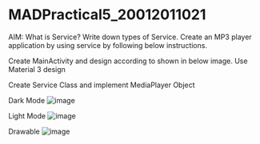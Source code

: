# MADPractical5_20012011021
AIM: What is Service? Write down types of Service. Create an MP3 player application by using service by following below instructions.

Create MainActivity and design according to shown in below image. Use Material 3 design

Create Service Class and implement MediaPlayer Object

Dark Mode
![image](https://user-images.githubusercontent.com/110648083/191303271-09f10be2-c8d0-40d5-8eab-5d7733e32e9f.png)


Light Mode
![image](https://user-images.githubusercontent.com/110648083/191304061-033f88fe-6077-4b21-8a5e-fc2a093722b7.png)


Drawable 
![image](https://user-images.githubusercontent.com/110648083/191304300-562e0ece-96dd-4194-be83-181b53d25fbf.png)

